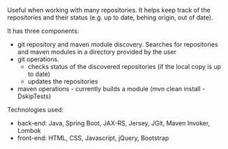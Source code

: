 Useful when working with many repositories. It helps keep track of the repositories and their status (e.g. up to date, behing origin, out of date). 

It has three components:
- git repository and maven module discovery. Searches for repositories and maven modules in a directory provided by the user
- git operations.
  - checks status of the discovered repositories (if the local copy is up to date) 
  - updates the repositories
- maven operations - currently builds a module (mvn clean install -DskipTests)

Technologies used:
- back-end: Java, Spring Boot, JAX-RS, Jersey, JGit, Maven Invoker, Lombok 
- front-end: HTML, CSS, Javascript, jQuery, Bootstrap
